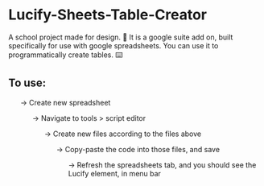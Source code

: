 # Lucify-Sheets-Table-Creator
A school project made for design. 🏫 It is a google suite add on, built specifically for use with google spreadsheets. You can use it to programmatically create tables. ⌨️


## To use:
<ul> → Create new spreadsheet
<ul> → Navigate to tools > script editor
<ul> → Create new files according to the files above
<ul> → Copy-paste the code into those files, and save
<ul> → Refresh the spreadsheets tab, and you should see the Lucify element, in menu bar
